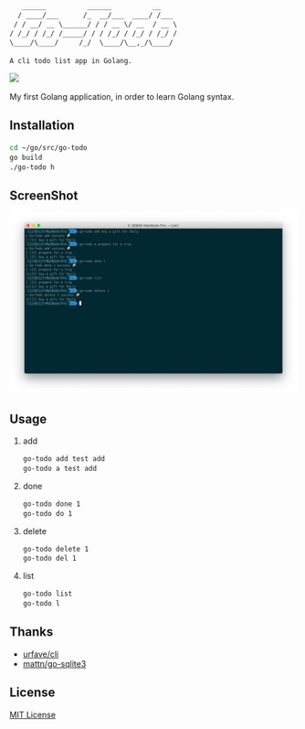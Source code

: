 ```text
   ______          ______          __    
  / ____/___      /_  __/___  ____/ /___ 
 / / __/ __ \______/ / / __ \/ __  / __ \
/ /_/ / /_/ /_____/ / / /_/ / /_/ / /_/ /
\____/\____/     /_/  \____/\__,_/\____/ 

A cli todo list app in Golang.
```
[![](https://img.shields.io/github/license/lijf93/go-todo.svg)](https://github.com/lijf93/go-todo/blob/master/LICENSE)

My first Golang application, in order to learn Golang syntax.

## Installation
```bash
cd ~/go/src/go-todo
go build
./go-todo h
```

## ScreenShot
![gotodo](https://github.com/lijf93/go-todo/blob/master/screenshot/gotodo-screenshot.png)

## Usage
1. add
    ```bash
    go-todo add test add
    go-todo a test add
    ```

2. done
    ```bash
    go-todo done 1
    go-todo do 1
    ```

3. delete
    ```bash
    go-todo delete 1
    go-todo del 1
    ```

4. list
    ```bash
    go-todo list
    go-todo l
    ```

## Thanks
* [urfave/cli](https://github.com/urfave/cli)
* [mattn/go-sqlite3](https://github.com/mattn/go-sqlite3)

## License
[MIT License](https://github.com/lijf93/go-todo/blob/master/LICENSE)